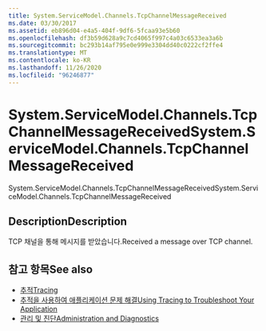 ```yaml
---
title: System.ServiceModel.Channels.TcpChannelMessageReceived
ms.date: 03/30/2017
ms.assetid: eb896d04-e4a5-404f-9df6-5fcaa93e5b60
ms.openlocfilehash: df3b59d628a9c7cd4065f997c4a03c6533ea3a6b
ms.sourcegitcommit: bc293b14af795e0e999e3304dd40c0222cf2ffe4
ms.translationtype: MT
ms.contentlocale: ko-KR
ms.lasthandoff: 11/26/2020
ms.locfileid: "96246877"
---
```

# <a name="systemservicemodelchannelstcpchannelmessagereceived"></a><span data-ttu-id="4d8df-102">System.ServiceModel.Channels.TcpChannelMessageReceived</span><span class="sxs-lookup"><span data-stu-id="4d8df-102">System.ServiceModel.Channels.TcpChannelMessageReceived</span></span>

<span data-ttu-id="4d8df-103">System.ServiceModel.Channels.TcpChannelMessageReceived</span><span class="sxs-lookup"><span data-stu-id="4d8df-103">System.ServiceModel.Channels.TcpChannelMessageReceived</span></span>  
  
## <a name="description"></a><span data-ttu-id="4d8df-104">Description</span><span class="sxs-lookup"><span data-stu-id="4d8df-104">Description</span></span>  

 <span data-ttu-id="4d8df-105">TCP 채널을 통해 메시지를 받았습니다.</span><span class="sxs-lookup"><span data-stu-id="4d8df-105">Received a message over TCP channel.</span></span>  
  
## <a name="see-also"></a><span data-ttu-id="4d8df-106">참고 항목</span><span class="sxs-lookup"><span data-stu-id="4d8df-106">See also</span></span>

- [<span data-ttu-id="4d8df-107">추적</span><span class="sxs-lookup"><span data-stu-id="4d8df-107">Tracing</span></span>](index.md)
- [<span data-ttu-id="4d8df-108">추적을 사용하여 애플리케이션 문제 해결</span><span class="sxs-lookup"><span data-stu-id="4d8df-108">Using Tracing to Troubleshoot Your Application</span></span>](using-tracing-to-troubleshoot-your-application.md)
- [<span data-ttu-id="4d8df-109">관리 및 진단</span><span class="sxs-lookup"><span data-stu-id="4d8df-109">Administration and Diagnostics</span></span>](../index.md)
